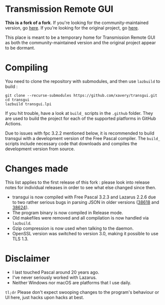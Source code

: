 # Transmission Remote GUI

**This is a fork of a fork**. If you're looking for the community-maintained version, go [here](https://github.com/transmission-remote-gui/transgui/). If you're looking for the original project, go [here](https://sourceforge.net/projects/transgui/).

This place is meant to be a temporary home for Transmission Remote GUI as both the community-maintained version and the original project appear to be dormant.

# Compiling

You need to clone the repository with submodules, and then use `lazbuild` to build :

```
git clone --recurse-submodules https://github.com/xavery/transgui.git
cd transgui
lazbuild transgui.lpi
```

If you hit trouble, have a look at `build_` scripts in the `.github` folder. They are used to build the project for each of the supported platforms in GitHub Actions.

Due to issues with fpc 3.2.2 mentioned below, it is recommended to build transgui with a development version of the Free Pascal compiler. The `build_` scripts include necessary code that downloads and compiles the development version from source.

# Changes made

This list applies to the first release of this fork : please look into release notes for individual releases in order to see what else changed since then.

 * transgui is now compiled with Free Pascal 3.2.3 and Lazarus 2.2.6 due to two rather serious bugs in parsing JSON in older versions ([38618](https://gitlab.com/freepascal.org/fpc/source/-/issues/38618) and [38624](https://gitlab.com/freepascal.org/fpc/source/-/issues/38624)).
 * The program binary is now compiled in Release mode.
 * Old makefiles were removed and all compilation is now handled via `lazbuild`.
 * Gzip compression is now used when talking to the daemon.
 * OpenSSL version was switched to version 3.0, making it possible to use TLS 1.3.

# Disclaimer

 * I last touched Pascal around 20 years ago.
 * I've never seriously worked with Lazarus.
 * Neither Windows nor macOS are platforms that I use daily.

`tl;dr` Please don't expect swooping changes to the program's behaviour or UI here, just hacks upon hacks at best.


